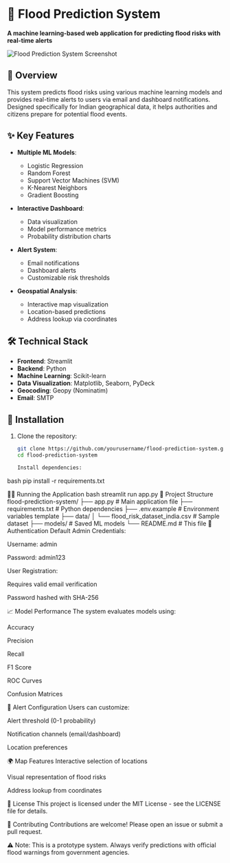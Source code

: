 # 🌊 Flood Prediction System

**A machine learning-based web application for predicting flood risks with real-time alerts**

![Flood Prediction System Screenshot](https://via.placeholder.com/800x400?text=Flood+Prediction+System+Screenshot)

## 📌 Overview

This system predicts flood risks using various machine learning models and provides real-time alerts to users via email and dashboard notifications. Designed specifically for Indian geographical data, it helps authorities and citizens prepare for potential flood events.

## ✨ Key Features

- **Multiple ML Models**: 
  - Logistic Regression
  - Random Forest
  - Support Vector Machines (SVM)
  - K-Nearest Neighbors
  - Gradient Boosting

- **Interactive Dashboard**:
  - Data visualization
  - Model performance metrics
  - Probability distribution charts

- **Alert System**:
  - Email notifications
  - Dashboard alerts
  - Customizable risk thresholds

- **Geospatial Analysis**:
  - Interactive map visualization
  - Location-based predictions
  - Address lookup via coordinates

## 🛠️ Technical Stack

- **Frontend**: Streamlit
- **Backend**: Python
- **Machine Learning**: Scikit-learn
- **Data Visualization**: Matplotlib, Seaborn, PyDeck
- **Geocoding**: Geopy (Nominatim)
- **Email**: SMTP

## 🚀 Installation

1. Clone the repository:
   ```bash
   git clone https://github.com/yourusername/flood-prediction-system.git
   cd flood-prediction-system

   Install dependencies:

bash
pip install -r requirements.txt

🏃‍♂️ Running the Application
bash
streamlit run app.py
📂 Project Structure
flood-prediction-system/
├── app.py                # Main application file
├── requirements.txt      # Python dependencies
├── .env.example          # Environment variables template
├── data/
│   └── flood_risk_dataset_india.csv  # Sample dataset
├── models/               # Saved ML models
└── README.md             # This file
🔐 Authentication
Default Admin Credentials:

Username: admin

Password: admin123

User Registration:

Requires valid email verification

Password hashed with SHA-256

📈 Model Performance
The system evaluates models using:

Accuracy

Precision

Recall

F1 Score

ROC Curves

Confusion Matrices

📧 Alert Configuration
Users can customize:

Alert threshold (0-1 probability)

Notification channels (email/dashboard)

Location preferences

🌍 Map Features
Interactive selection of locations

Visual representation of flood risks

Address lookup from coordinates

📜 License
This project is licensed under the MIT License - see the LICENSE file for details.

🤝 Contributing
Contributions are welcome! Please open an issue or submit a pull request.

⚠️ Note: This is a prototype system. Always verify predictions with official flood warnings from government agencies.
